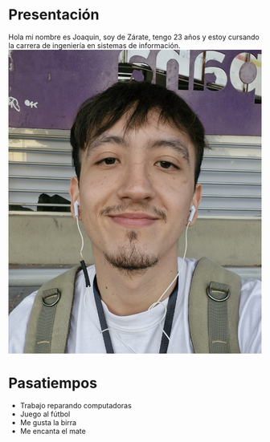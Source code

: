 # Presentación #
Hola mi nombre es Joaquin, soy de Zárate, tengo 23 años y estoy cursando la carrera de 
ingeniería en sistemas de información.
![Sujeto Sonriente](Joaquin-Yllescas1.jpg)
# Pasatiempos #
+ Trabajo reparando computadoras
+ Juego al fútbol
+ Me gusta la birra
+ Me encanta el mate
